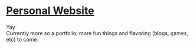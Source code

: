# [Personal Website](https://www.bokaibi.com)
Yay  
Currently more so a portfolio; more fun things and flavoring (blogs, games, etc) to come.
